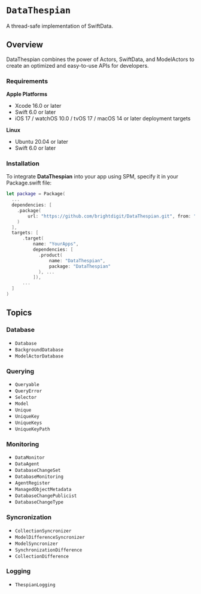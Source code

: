 # ``DataThespian``

A thread-safe implementation of SwiftData. 

## Overview

DataThespian combines the power of Actors, SwiftData, and ModelActors to create an optimized and easy-to-use APIs for developers.

### Requirements 

**Apple Platforms**

- Xcode 16.0 or later
- Swift 6.0 or later
- iOS 17 / watchOS 10.0 / tvOS 17 / macOS 14 or later deployment targets

**Linux**

- Ubuntu 20.04 or later
- Swift 6.0 or later

### Installation

To integrate **DataThespian** into your app using SPM, specify it in your Package.swift file:

```swift    
let package = Package(
  ...
  dependencies: [
    .package(
        url: "https://github.com/brightdigit/DataThespian.git", from: "1.0.0"
    )
  ],
  targets: [
      .target(
          name: "YourApps",
          dependencies: [
            .product(
                name: "DataThespian", 
                package: "DataThespian"
            ), ...
          ]),
      ...
  ]
)
```

## Topics

### Database

- ``Database``
- ``BackgroundDatabase``
- ``ModelActorDatabase``

### Querying

- ``Queryable``
- ``QueryError``
- ``Selector``
- ``Model``
- ``Unique``
- ``UniqueKey``
- ``UniqueKeys``
- ``UniqueKeyPath``

### Monitoring

- ``DataMonitor``
- ``DataAgent``
- ``DatabaseChangeSet``
- ``DatabaseMonitoring``
- ``AgentRegister``
- ``ManagedObjectMetadata``
- ``DatabaseChangePublicist``
- ``DatabaseChangeType``

### Syncronization

- ``CollectionSyncronizer``
- ``ModelDifferenceSyncronizer``
- ``ModelSyncronizer``
- ``SynchronizationDifference``
- ``CollectionDifference``

### Logging

- ``ThespianLogging``
